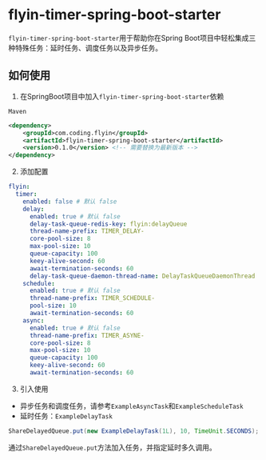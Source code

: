 # flyin-timer-spring-boot-starter

`flyin-timer-spring-boot-starter`用于帮助你在Spring Boot项目中轻松集成三种特殊任务：延时任务、调度任务以及异步任务。

## 如何使用

1. 在SpringBoot项目中加入`flyin-timer-spring-boot-starter`依赖

`Maven`

```xml
<dependency>
    <groupId>com.coding.flyin</groupId>
    <artifactId>flyin-timer-spring-boot-starter</artifactId>
    <version>0.1.0</version> <!-- 需要替换为最新版本 -->
</dependency>
```

2. 添加配置

```yaml
flyin:
  timer:
    enabled: false # 默认 false
    delay:
      enabled: true # 默认 false
      delay-task-queue-redis-key: flyin:delayQueue
      thread-name-prefix: TIMER_DELAY-
      core-pool-size: 8
      max-pool-size: 10
      queue-capacity: 100
      keey-alive-second: 60
      await-termination-seconds: 60
      delay-task-queue-daemon-thread-name: DelayTaskQueueDaemonThread
    schedule:
      enabled: true # 默认 false
      thread-name-prefix: TIMER_SCHEDULE-
      pool-size: 10
      await-termination-seconds: 60
    async:
      enabled: true # 默认 false
      thread-name-prefix: TIMER_ASYNE-
      core-pool-size: 8
      max-pool-size: 10
      queue-capacity: 100
      keey-alive-second: 60
      await-termination-seconds: 60
```

3. 引入使用

- 异步任务和调度任务，请参考`ExampleAsyncTask`和`ExampleScheduleTask`
- 延时任务：`ExampleDelayTask`

```java
ShareDelayedQueue.put(new ExampleDelayTask(1L), 10, TimeUnit.SECONDS);
```

通过`ShareDelayedQueue.put`方法加入任务，并指定延时多久调用。



